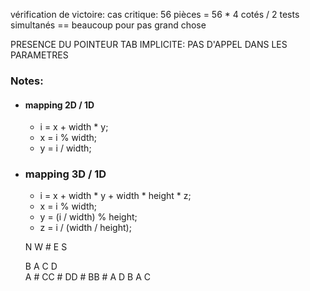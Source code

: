 vérification de victoire:
    cas critique: 56 pièces = 56 * 4 cotés / 2 tests simultanés == beaucoup pour pas grand chose

PRESENCE DU POINTEUR TAB IMPLICITE: PAS D'APPEL DANS LES PARAMETRES

### Notes:

* #### mapping 2D / 1D

  * i = x + width * y;
  * x = i % width;
  * y = i / width;

* ### mapping 3D / 1D

  * i = x + width * y + width * height * z;
  * x = i % width;
  * y = (i / width) % height;
  * z = i / (width / height);

  N
W # E
  S

  B    A    C    D  
A # CC # DD # BB # A
  D    B    A    C